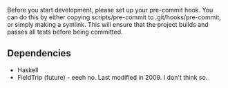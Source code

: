 Before you start development, please set up your pre-commit hook. You can do
this by either copying scripts/pre-commit to .git/hooks/pre-commit, or simply
making a symlink. This will ensure that the project builds and passes all tests
before being committed.

## Dependencies

- Haskell
- FieldTrip  (future) - eeeh no. Last modified in 2009. I don't think so.

